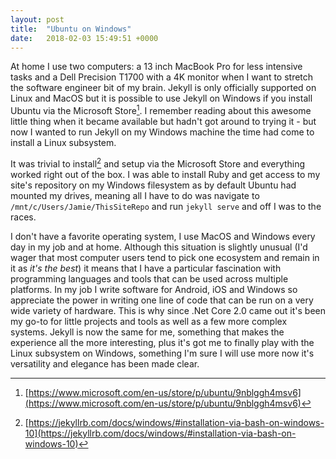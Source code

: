 ```yaml
---
layout: post
title:  "Ubuntu on Windows"
date:   2018-02-03 15:49:51 +0000
---
```

At home I use two computers: a 13 inch MacBook Pro for less intensive tasks and a Dell Precision T1700 with a 4K monitor when I want to stretch the software engineer bit of my brain. Jekyll is only officially supported on Linux and MacOS but it is possible to use Jekyll on Windows if you install Ubuntu via the Microsoft Store[^1]. I remember reading about this awesome little thing when it became available but hadn't got around to trying it - but now I wanted to run Jekyll on my Windows machine the time had come to install a Linux subsystem.

It was trivial to install[^2] and setup via the Microsoft Store and everything worked right out of the box. I was able to install Ruby and get access to my site's repository on my Windows filesystem as by default Ubuntu had mounted my drives, meaning all I have to do was navigate to `/mnt/c/Users/Jamie/ThisSiteRepo` and run `jekyll serve` and off I was to the races.

I don't have a favorite operating system, I use MacOS and Windows every day in my job and at home. Although this situation is slightly unusual (I'd wager that most computer users tend to pick one ecosystem and remain in it as _it's the best_) it means that I have a particular fascination with programming languages and tools that can be used across multiple platforms. In my job I write software for Android, iOS and Windows so appreciate the power in writing one line of code that can be run on a very wide variety of hardware. This is why since .Net Core 2.0 came out it's been my go-to for little projects and tools as well as a few more complex systems. Jekyll is now the same for me, something that makes the experience all the more interesting, plus it's got me to finally play with the Linux subsystem on Windows, something I'm sure I will use more now it's versatility and elegance has been made clear.

[^1]: [https://www.microsoft.com/en-us/store/p/ubuntu/9nblggh4msv6](https://www.microsoft.com/en-us/store/p/ubuntu/9nblggh4msv6)
[^2]: [https://jekyllrb.com/docs/windows/#installation-via-bash-on-windows-10](https://jekyllrb.com/docs/windows/#installation-via-bash-on-windows-10)